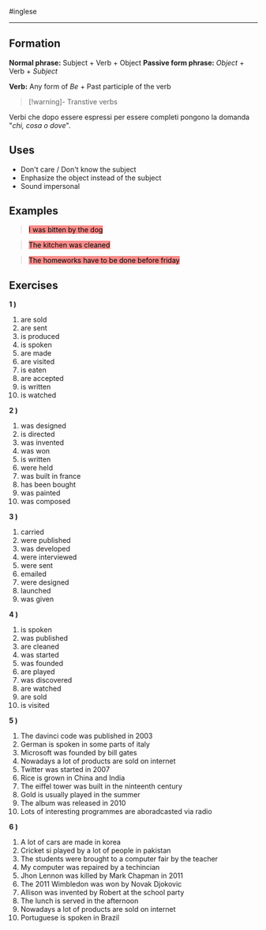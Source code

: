 #inglese

---

## Formation
**Normal phrase:** Subject + Verb + Object
**Passive form phrase:** *Object* + Verb + *Subject* 

**Verb:**
Any form of *Be* + Past participle of the verb

> [!warning]- Transtive verbs
> 
Verbi che dopo essere espressi per essere completi pongono la domanda "*chi, cosa o dove*".

## Uses
- Don't care / Don't know the subject
- Enphasize the object instead of the subject
- Sound impersonal

## Examples
> <mark style="background: #F85552AA;">I was bitten by the dog</mark>

> <mark style="background: #F85552AA;">The kitchen was cleaned</mark>

> <mark style="background: #F85552AA;">The homeworks have to be done before friday</mark>

## Exercises
**1 )**
1. are sold
2. are sent
3. is produced
4. is spoken
5. are made
6. are visited
7. is eaten
8. are accepted
9. is written
10. is watched

**2 )**
1. was designed
2. is directed
3. was invented
4. was won
5. is written
6. were held
7. was built in france
8. has been bought
9. was painted
10. was composed

**3 )**
1. carried
2. were published
3. was developed
4. were interviewed
5. were sent
6. emailed
7. were designed
8. launched
9. was given

**4 )**
1. is spoken
2. was published
3. are cleaned
4. was started
5. was founded
6. are played
7. was discovered
8. are watched
9. are sold
10. is visited

**5 )**
1. The davinci code was published in 2003
2. German is spoken in some parts of italy
3. Microsoft was founded by bill gates
4. Nowadays a lot of products are sold on internet
5. Twitter was started in 2007
6. Rice is grown in China and India
7. The eiffel tower was built in the ninteenth century
8. Gold is usually played in the summer
9. The album was released in 2010
10. Lots of interesting programmes are aboradcasted via radio

**6 )**
1. A lot of cars are made in korea
2. Cricket si played by a lot of people in pakistan
3. The students were brought to a computer fair by the teacher
4. My computer was repaired by a techincian
5. Jhon Lennon was killed by Mark Chapman in 2011
6. The 2011 Wimbledon was won by Novak Djokovic
7. Allison was invented by Robert at the school party
8. The lunch is served in the afternoon
9. Nowadays a lot of products are sold on internet
10. Portuguese is spoken in Brazil 